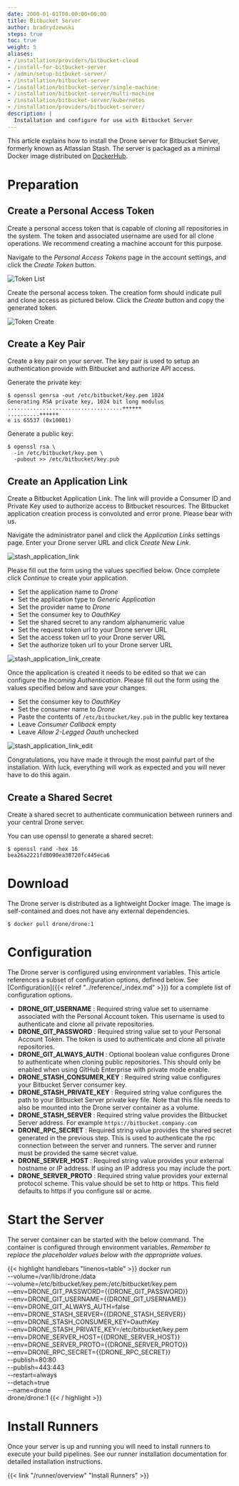 ```yaml
---
date: 2000-01-01T00:00:00+00:00
title: Bitbucket Server
author: bradrydzewski
steps: true
toc: true
weight: 5
aliases:
- /installation/providers/bitbucket-cloud
- /install-for-bitbucket-server
- /admin/setup-bitbuket-server/
- /installation/bitbucket-server
- /installation/bitbucket-server/single-machine
- /installation/bitbucket-server/multi-machine
- /installation/bitbucket-server/kubernetes
- /installation/providers/bitbucket-server/
description: |
  Installation and configure for use with Bitbucket Server
---
```


This article explains how to install the Drone server for Bitbucket Server, formerly known as Atlassian Stash. The server is packaged as a minimal Docker image distributed on [DockerHub](https://hub.docker.com/r/drone/drone).

# Preparation

## Create a Personal Access Token

Create a personal access token that is capable of cloning all repositories in the system. The token and associated username are used for all clone operations. We recommend creating a machine account for this purpose.

Navigate to the _Personal Access Tokens_ page in the account settings, and click the _Create Token_ button.

![Token List](/screenshots/stash_token_list.png)

Create the personal access token. The creation form should indicate pull and clone access as pictured below. Click the _Create_ button and copy the generated token.

![Token Create](/screenshots/stash_token_create.png)

## Create a Key Pair

Create a key pair on your server. The key pair is used to setup an authentication provide with Bitbucket and authorize API access.

Generate the private key:

```
$ openssl genrsa -out /etc/bitbucket/key.pem 1024
Generating RSA private key, 1024 bit long modulus
....................................++++++
..........++++++
e is 65537 (0x10001)
```

Generate a public key:

```
$ openssl rsa \
  -in /etc/bitbucket/key.pem \
  -pubout >> /etc/bitbucket/key.pub
```

## Create an Application Link

Create a Bitbucket Application Link. The link will provide a Consumer ID and Private Key used to authorize access to Bitbucket resources. The Bitbucket application creation process is convoluted and error prone. Please bear with us.

Navigate the administrator panel and click the _Application Links_ settings page. Enter your Drone server URL and click _Create New Link_.

![stash_application_link](/screenshots/stash_application_link.png)

Please fill out the form using the values specified below. Once complete click _Continue_ to create your application.

* Set the application name to _Drone_
* Set the application type to _Generic Application_
* Set the provider name to _Drone_
* Set the consumer key to _OauthKey_
* Set the shared secret to any random alphanumeric value
* Set the request token url to your Drone server URL
* Set the access token url to your Drone server URL
* Set the authorize token url to your Drone server URL

![stash_application_link_create](/screenshots/stash_application_link_create.png)

Once the application is created it needs to be edited so that we can configure the _Incoming Authentication_. Please fill out the form using the values specified below and save your changes.

* Set the consumer key to _OauthKey_
* Set the consumer name to _Drone_
* Paste the contents of `/etc/bitbucket/key.pub` in the public key textarea
* Leave _Consumer Callback_ empty
* Leave _Allow 2-Legged Oauth_ unchecked

![stash_application_link_edit](/screenshots/stash_application_link_edit.png)

Congratulations, you have made it through the most painful part of the installation. With luck, everything will work as expected and you will never have to do this again.

## Create a Shared Secret
Create a shared secret to authenticate communication between runners and your central Drone server.

You can use openssl to generate a shared secret:

```
$ openssl rand -hex 16
bea26a2221fd8090ea38720fc445eca6
```

# Download

The Drone server is distributed as a lightweight Docker image. The image is self-contained and does not have any external dependencies.

```
$ docker pull drone/drone:1
```

# Configuration

The Drone server is configured using environment variables. This article references a subset of configuration options, defined below. See [Configuration]({{< relref "../reference/_index.md" >}}) for a complete list of configuration options.

* __DRONE_GIT_USERNAME__
  : Required string value set to username associated with the Personal Account token. This username is used to authenticate and clone all private repositories.
* __DRONE_GIT_PASSWORD__
  : Required string value set to your Personal Account Token. The token is used to authenticate and clone all private repositories.
* __DRONE_GIT_ALWAYS_AUTH__
  : Optional boolean value configures Drone to authenticate when cloning public repositories. This should only be enabled when using GitHub Enterprise with private mode enable.
* __DRONE_STASH_CONSUMER_KEY__
  : Required string value configures your Bitbucket Server consumer key.
* __DRONE_STASH_PRIVATE_KEY__
  : Required string value configures the path to your Bitbucket Server private key file. Note that this file needs to also be mounted into the Drone server container as a volume.
* __DRONE_STASH_SERVER__
  : Required string value provides the Bitbucket Server address. For example `https://bitbucket.company.com`
* __DRONE_RPC_SECRET__
  : Required string value provides the shared secret generated in the previous step. This is used to authenticate the rpc connection between the server and runners. The server and runner must be provided the same secret value.
* __DRONE_SERVER_HOST__
  : Required string value provides your external hostname or IP address. If using an IP address you may include the port.
* __DRONE_SERVER_PROTO__
  : Required string value provides your external protocol scheme. This value should be set to http or https. This field defaults to https if you configure ssl or acme.

# Start the Server

The server container can be started with the below command. The container is configured through environment variables. _Remember to replace the placeholder values below with the appropriate values._

{{< highlight handlebars "linenos=table" >}}
docker run \
  --volume=/var/lib/drone:/data \
  --volume=/etc/bitbucket/key.pem:/etc/bitbucket/key.pem \
  --env=DRONE_GIT_PASSWORD={{DRONE_GIT_PASSWORD}} \
  --env=DRONE_GIT_USERNAME={{DRONE_GIT_USERNAME}} \
  --env=DRONE_GIT_ALWAYS_AUTH=false \
  --env=DRONE_STASH_SERVER={{DRONE_STASH_SERVER}} \
  --env=DRONE_STASH_CONSUMER_KEY=OauthKey \
  --env=DRONE_STASH_PRIVATE_KEY=/etc/bitbucket/key.pem \
  --env=DRONE_SERVER_HOST={{DRONE_SERVER_HOST}} \
  --env=DRONE_SERVER_PROTO={{DRONE_SERVER_PROTO}} \
  --env=DRONE_RPC_SECRET={{DRONE_RPC_SECRET}} \
  --publish=80:80 \
  --publish=443:443 \
  --restart=always \
  --detach=true \
  --name=drone \
  drone/drone:1
{{< / highlight >}}

# Install Runners

Once your server is up and running you will need to install runners to execute your build pipelines. See our runner installation documentation for detailed installation instructions. 

{{< link "/runner/overview" "Install Runners" >}}
